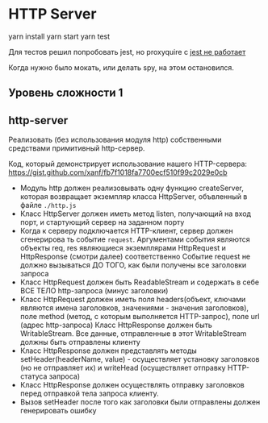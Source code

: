 # HTTP Server

yarn install
yarn start
yarn test

Для тестов решил попробовать jest, но proxyquire с [jest не работает](https://github.com/facebook/jest/issues/1937)

Когда нужно было мокать, или делать spy, на этом остановился.


## Уровень сложности 1

## http-server
Реализовать (без использования модуля http) собственными средствами примитивный http-сервер.

Код, который демонстрирует использование нашего HTTP-сервера:
https://gist.github.com/xanf/fb7f1018fa7700ecf510f99c2029e0cb 

* Модуль http должен реализовывать одну функцию createServer, которая возвращает экземпляр класса HttpServer, объвленный в файле `./http.js`
* Класс HttpServer должен иметь метод listen, получающий на вход порт, и стартующий сервер на заданном порту
* Когда к серверу подключается HTTP-клиент, сервер должен сгенерирова ть событие `request`. Аргументами события являются объекты req, res являющиеся экземплярами HttpRequest и HttpResponse (смотри далее) соответственно
Событие request не должно вызываться ДО ТОГО, как были получены все заголовки запроса
* Класс HttpRequest должен быть ReadableStream и содержать в себе ВСЕ ТЕЛО http-запроса (минус заголовки)
* Класс HttpRequest должен иметь поля headers(объект, ключами являются имена заголовков, значениями - значения заголовков), поле method (метод, с которым выполняется HTTP-запрос), поле url (адрес http-запроса)
Класс HttpResponse должен быть WritableStream. Все данные, отправленные в этот WritableStream должны быть отправлены клиенту
* Класс HttpResponse должен представлять методы setHeader(headerName, value) - осуществляет установку заголовков (но не отправляет их) и writeHead (осуществляет отправку HTTP-статуса запроса)
* Класс HttpResponse должен осуществлять отправку заголовков перед отправкой тела запроса клиенту.
* Вызов setHeader после того как заголовки были отправлены должен генерировать ошибку
```